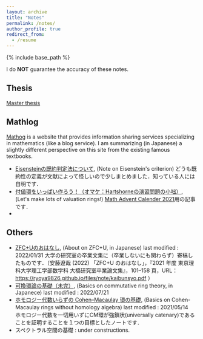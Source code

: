 ```yaml
---
layout: archive
title: "Notes"
permalink: /notes/
author_profile: true
redirect_from:
  - /resume
---
```


{% include base_path %}

I do **NOT** guarantee the accuracy of these notes.

## Thesis
[Master thesis](/files/note/master_thesis.pdf) 


## Mathlog
[Mathog](https://mathlog.info/) is a website that provides information sharing services specializing in mathematics (like a blog service). I am summarizing (in Japanese) a slightly different perspective on this site from the existing famous textbooks.
- [Eisensteinの既約判定法について](https://mathlog.info/articles/2344), (Note on Eisenstein's criterion) どうも既約性の定義が文献によって怪しいので少しまとめました．知っている人には自明です．
- [付値環をいっぱい作ろう！（オマケ：Hartshorneの演習問題の小咄）](https://mathlog.info/articles/2883), (Let's make lots of valuation rings!) [Math Advent Calender 2021](https://adventar.org/calendars/6146)用の記事です．
- 
## Others 
- [ZFC+Uのおはなし](/files/note/ZFC+U.pdf), (About on ZFC+U, in Japanese) last modified : 2022/01/31 大学の研究室の卒業文集に（卒業しないにも関わらず）寄稿したものです．（安藤遼哉 (2022) 「ZFC+U のおはなし」，『2021 年度 東京理科大学理工学部数学科 大橋研究室卒業論文集』，101–158 頁，URL：https://ryoya9826.github.io/files/note/kaibunsyo.pdf ）
- [可換環論の基礎（未完）](/files/note/ring.pdf), (Basics on commutative ring theory, in Japanece) last modified : 2022/07/21
- [ホモロジー代数いらずの Cohen–Macaulay 環の基礎](/files/note/CMwithoutHA.pdf), (Basics on Cohen-Macaulay rings without homology algebra) 
last modified : 2021/05/14　ホモロジー代数を一切用いずにCM環が強鎖状(universally catenary)であることを証明することを１つの目標としたノートです．
- スペクトラル空間の基礎 : under constructions.
